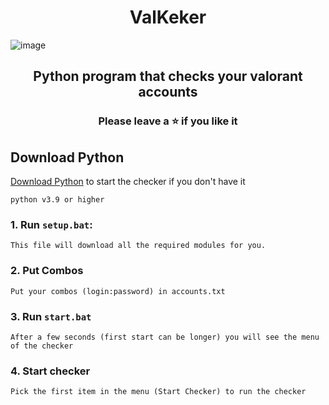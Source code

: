 <h1 align="center">
  ValKeker
</h1>

![image](https://i.imgur.com/BstLqut.png)

<h2 align="center">
  Python program that checks your valorant accounts
</h2>

<h3 align="center">
Please leave a ⭐  if you like it
</h3>

## Download Python
[Download Python](https://www.python.org/downloads/) to start the checker if you don't have it
```sh-session
python v3.9 or higher
```

### 1. Run ```setup.bat```:
```
This file will download all the required modules for you.
```
### 2. Put Combos
```
Put your combos (login:password) in accounts.txt
```
### 3. Run ```start.bat```
```
After a few seconds (first start can be longer) you will see the menu of the checker
```
### 4. Start checker
```
Pick the first item in the menu (Start Checker) to run the checker
```
